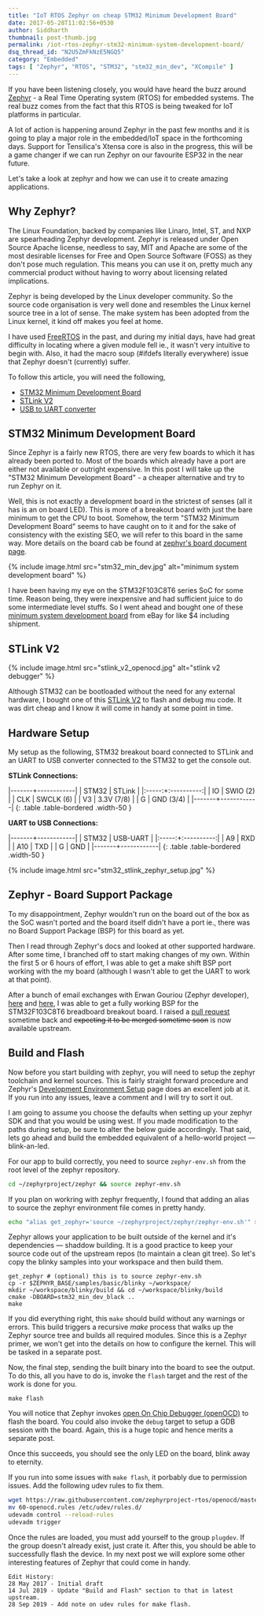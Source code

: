 ```yaml
---
title: "IoT RTOS Zephyr on cheap STM32 Minimum Development Board"
date: 2017-05-28T11:02:56+0530
author: Siddharth
thumbnail: post-thumb.jpg
permalink: /iot-rtos-zephyr-stm32-minimum-system-development-board/
dsq_thread_id: "N2U5ZmFkNzE5NGQ5"
category: "Embedded"
tags: [ "Zephyr", "RTOS", "STM32", "stm32_min_dev", "XCompile" ]
---
```


If you have been listening closely, you would have heard the buzz around [Zephyr][zephyr-project-home] - a Real Time Operating system (RTOS) for embedded systems. The real buzz comes from the fact that this RTOS is being tweaked for IoT platforms in particular.

A lot of action is happening around Zephyr in the past few months and it is going to play a major role in the embedded/IoT space in the forthcoming days. Support for Tensilica's Xtensa core is also in the progress, this will be a game changer if we can run Zephyr on our favourite ESP32 in the near future.

Let's take a look at zephyr and how we can use it to create amazing applications.

Why Zephyr?
-----------

The Linux Foundation, backed by companies like Linaro, Intel, ST, and NXP are spearheading Zephyr development. Zephyr is released under Open Source Apache license, needless to say, MIT and Apache are some of the most desirable licenses for Free and Open Source Software (FOSS) as they don't pose much regulation. This means you can use it on, pretty much any commercial product without having to worry about licensing related implications.

Zephyr is being developed by the Linux developer community. So the source code organisation is very well done and resembles the Linux kernel source tree in a lot of sense. The make system has been adopted from the Linux kernel, it kind off makes you feel at home.

I have used [FreeRTOS][freertos] in the past, and during my initial days, have had great difficulty in locating where a given module fell ie., it wasn't very intuitive to begin with. Also, it had the macro soup (#ifdefs literally everywhere) issue that Zephyr doesn't (currently) suffer.

To follow this article, you will need the following,
  * [STM32 Minimum Development Board][stm32]
  * [STLink V2][stlink-v2]
  * [USB to UART converter][usb-uart]

STM32 Minimum Development Board
-------------------------------

Since Zephyr is a fairly new RTOS, there are very few boards to which it has already been ported to. Most of the boards which already have a port are either not available or outright expensive. In this post I will take up the "STM32 Minimum Development Board" - a cheaper alternative and try to run Zephyr on it.

Well, this is not exactly a development board in the strictest of senses (all it has is an on board LED). This is more of a breakout board with just the bare minimum to get the CPU to boot. Somehow, the term "STM32 Minimum Development Board" seems to have caught on to it and for the sake of consistency with the existing SEO, we will refer to this board in the same way. More details on the board cab be found at [zephyr's board document page][zephyr-stm32-min-dev].

{% include image.html src="stm32_min_dev.jpg" alt="minimum system development board" %}

I have been having my eye on the STM32F103C8T6 series SoC for some time. Reason being, they were inexpensive and had sufficient juice to do some intermediate level stuffs. So I went ahead and bought one of these [minimum system development board][stm32] from eBay for like $4 including shipment.

STLink V2
---------

{% include image.html src="stlink_v2_openocd.jpg" alt="stlink v2 debugger" %}

Although STM32 can be bootloaded without the need for any external hardware, I bought one of this [STLink V2][stlink-v2] to flash and debug mu code. It was dirt cheap and I know it will come in handy at some point in time.

Hardware Setup
--------------

My setup as the following, STM32 breakout board connected to STLink and an UART to USB converter connected to the STM32 to get the console out.

**STLink Connections:**

|-------+------------|
| STM32 | STLink     |
|:-----:+:----------:|
| IO    | SWIO (2)   |
| CLK   | SWCLK (6)  |
| V3    | 3.3V (7/8) |
| G     | GND (3/4)  |
|-------+------------|
{: .table .table-bordered .width-50 }

**UART to USB Connections:**

|-------+------------|
| STM32 | USB-UART   |
|:-----:+:----------:|
| A9    | RXD        |
| A10   | TXD        |
| G     | GND        |
|-------+------------|
{: .table .table-bordered .width-50 }

{% include image.html src="stm32_stlink_zephyr_setup.jpg" %}

Zephyr - Board Support Package
------------------------------

To my disappointment, Zephyr wouldn't run on the board out of the box as the SoC wasn't ported and the board itself didn't have a port ie., there was no Board Support Package (BSP) for this board as yet.

Then I read through Zephyr's docs and looked at other supported hardware. After some time, I branched off to start making changes of my own. Within the first 5 or 6 hours of effort, I was able to get a make shift BSP port working with the my board (although I wasn't able to get the UART to work at that point).

After a bunch of email exchanges with Erwan Gouriou (Zephyr developer), [here][zephry-list-1] and [here][zephry-list-2], I was able to get a fully working BSP for the STM32F103C8T6 breadboard breakout board. I raised a [pull request][zephyr-pull] sometime back and ~~expecting it to be merged sometime soon~~ is now available upstream.

Build and Flash
---------------

Now before you start building with zephyr, you will need to setup the zephyr toolchain and kernel sources. This is fairly straight forward procedure and Zephyr's [Development Environment Setup][zephyr-dev] page does an excellent job at it. If you run into any issues, leave a comment and I will try to sort it out.

I am going to assume you choose the defaults when setting up your zephyr SDK and that you would be using west. If you made modification to the paths during setup, be sure to alter the below guide accordingly. That said, lets go ahead and build the embedded equivalent of a hello-world project &mdash; blink-an-led.

For our app to build correctly, you need to source `zephyr-env.sh` from the root level of the zephyr repository.

``` bash
cd ~/zephyrproject/zephyr && source zephyr-env.sh
```

If you plan on workring with zephyr frequently, I found that adding an alias to source the zephyr environment file comes in pretty handy.

``` bash
echo "alias get_zephyr='source ~/zephyrproject/zephyr/zephyr-env.sh'" >> ~/.bashrc
```

Zephyr allows your application to be built outside of the kernel and it's dependencies &mdash; shaddow building. It is a good practice to keep your source code out of the upstream repos (to maintain a clean git tree). So let's copy the blinky samples into your workspace and then build them.

``` shell
get_zephyr # (optional) this is to source zephyr-env.sh
cp -r $ZEPHYR_BASE/samples/basic/blinky ~/workspace/
mkdir ~/workspace/blinky/build && cd ~/workspace/blinky/build
cmake -DBOARD=stm32_min_dev_black ..
make
```

If you did everything right, this `make` should build without any warnings or errors. This build triggers a recursive _make_ process that walks up the Zephyr source tree and builds all required modules. Since this is a Zephyr primer, we won't get into the details on how to configure the kernel. This will be tasked in a separate post.

Now, the final step, sending the built binary into the board to see the output. To do this, all you have to do is, invoke the `flash` target and the rest of the work is done for you.

``` shell
make flash
```

You will notice that Zephyr invokes [open On Chip Debugger (openOCD)][openocd-home] to flash the board. You could also invoke the `debug` target to setup a GDB session with the board. Again, this is a huge topic and hence merits a separate post.

Once this succeeds, you should see the only LED on the board, blink away to eternity.

If you run into some issues with `make flash`, it porbably due to permission issues. Add the following udev rules to fix them.

```sh
wget https://raw.githubusercontent.com/zephyrproject-rtos/openocd/master/contrib/60-openocd.rules
mv 60-openocd.rules /etc/udev/rules.d/
udevadm control --reload-rules
udevadm trigger
```

Once the rules are loaded, you must add yourself to the group `plugdev`. If the group doesn't already exist, just crate it. After this, you should be able to successfully flash the device. In my next post we will explore some other interesting features of Zephyr that could come in handy.

```
Edit History:
28 May 2017 - Initial draft
14 Jul 2019 - Update "Build and Flash" section to that in latest upstream.
28 Sep 2019 - Add note on udev rules for make flash.
```



[freertos]: http://www.freertos.org/
[arduino-101]: https://www.arduino.cc/en/Main/ArduinoBoard101
[zephyr-project-home]: https://www.zephyrproject.org/
[zephyr-stm32-min-dev]: https://docs.zephyrproject.org/latest/boards/arm/stm32_min_dev/doc/index.html
[zephry-github]: https://github.com/zephyrproject-rtos/zephyr
[zephry-list-1]: https://lists.zephyrproject.org/pipermail/zephyr-devel/2017-May/007664.html
[zephry-list-2]: https://lists.zephyrproject.org/pipermail/zephyr-devel/2017-May/007678.html
[zephyr-pull]: https://github.com/zephyrproject-rtos/zephyr/pull/272
[zephyr-dev]:https://docs.zephyrproject.org/latest/getting_started/installation_linux.html
[openocd-home]: http://openocd.org/
[stm32]: https://robu.in/product/stm32f103c8t6-minimum-system-board-microcomputer-stm32-arm-core-board/
[stlink-v2]: https://robu.in/product/st-link-v2-programmer-for-stm8-and-stm32/
[usb-uart]: https://robu.in/product/ft232rl-usb-to-ttl-5v-3-3v-download-cable-to-serial-adapter-module-for-arduino/
